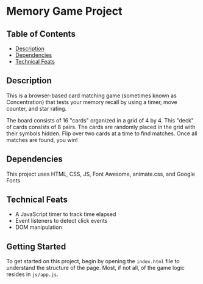 # Memory Game Project

## Table of Contents

* [Description](#description)
* [Dependencies](#dependencies)
* [Technical Feats](#technicalfeats)

## Description

This is a browser-based card matching game (sometimes known as Concentration) that tests your memory recall by using a timer, move counter, and star rating.

The board consists of 16 "cards" organized in a grid of 4 by 4. This "deck" of cards consists of 8 pairs. The cards are randomly placed in the grid with their symbols hidden. Flip over two cards at a time to find matches. Once all matches are found, you win!

## Dependencies
This project uses HTML, CSS, JS, Font Awesome, animate.css, and Google Fonts

## Technical Feats
* A JavaScript timer to track time elapsed
* Event listeners to detect click events
* DOM manipulation

## Getting Started

To get started on this project, begin by opening the `index.html` file to understand the structure of the page. Most, if not all, of the game logic resides in `js/app.js`.


